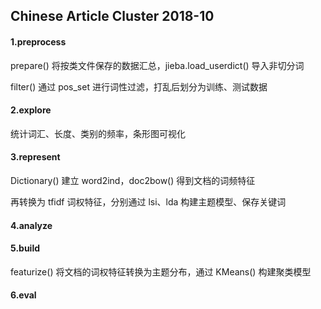## Chinese Article Cluster 2018-10

#### 1.preprocess

prepare() 将按类文件保存的数据汇总，jieba.load_userdict() 导入非切分词

filter() 通过 pos_set 进行词性过滤，打乱后划分为训练、测试数据

#### 2.explore

统计词汇、长度、类别的频率，条形图可视化

#### 3.represent

Dictionary() 建立 word2ind，doc2bow() 得到文档的词频特征

再转换为 tfidf 词权特征，分别通过 lsi、lda 构建主题模型、保存关键词

#### 4.analyze



#### 5.build

featurize() 将文档的词权特征转换为主题分布，通过 KMeans() 构建聚类模型



#### 6.eval


